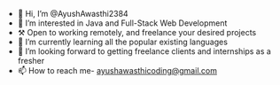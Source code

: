 - 👋 Hi, I’m @AyushAwasthi2384
- 👀 I’m interested in Java and Full-Stack Web Development
- ⚒️ Open to working remotely, and freelance your desired projects
- 🌱 I’m currently learning all the popular existing languages
- 💞️ I’m looking forward to getting freelance clients and internships as a fresher
- 📫 How to reach me- ayushawasthicoding@gmail.com

<!---
AyushAwasthi2384/AyushAwasthi2384 is a ✨ special ✨ repository because its `README.md` (this file) appears on your GitHub profile.
You can click the Preview link to take a look at your changes.
--->
